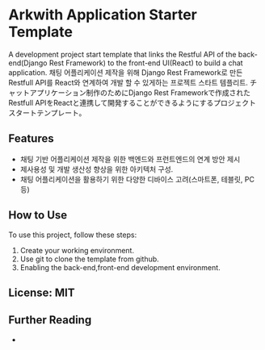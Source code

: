 # Arkwith Application Starter Template

A development project start template that links the Restful API of the back-end(Django Rest Framework) to the front-end UI(React) to build a chat application.
채팅 어플리케이션 제작을 위해 Django Rest Framework로 만든 Restfull API를 React와 연계하여 개발 할 수 있게하는 프로젝트 스타트 템플리트.
チャットアプリケーション制作のためにDjango Rest Frameworkで作成されたRestfull APIをReactと連携して開発することができるようにするプロジェクトスタートテンプレート。

## Features

- 채팅 기반 어플리케이션 제작을 위한 백엔드와 프런트엔드의 연계 방안 제시
- 제사용성 및 개발 생산성 향상을 위한 아키텍처 구성.
- 채팅 어플리케이션을 활용하기 위한 다양한 디바이스 고려(스마트폰, 테블릿, PC등)

## How to Use

To use this project, follow these steps:

1. Create your working environment.
2. Use git to clone the template from github.
3. Enabling the back-end,front-end development environment. 


## License: MIT

## Further Reading

- 